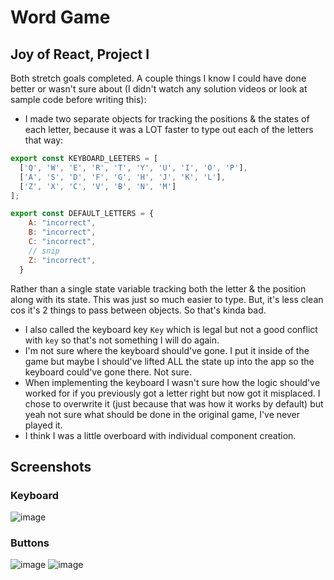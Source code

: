 # Word Game

## Joy of React, Project I

Both stretch goals completed. A couple things I know I could have done better or wasn't sure about (I didn't watch any solution videos or look at sample code before writing this):

- I made two separate objects for tracking the positions & the states of each letter, because it was a LOT faster to type out each of the letters that way:

```js
export const KEYBOARD_LEETERS = [
  ['Q', 'W', 'E', 'R', 'T', 'Y', 'U', 'I', 'O', 'P'],
  ['A', 'S', 'D', 'F', 'G', 'H', 'J', 'K', 'L'],
  ['Z', 'X', 'C', 'V', 'B', 'N', 'M']
];

export const DEFAULT_LETTERS = {
    A: "incorrect",
    B: "incorrect",
    C: "incorrect",
    // snip
    Z: "incorrect",
  }
  ```
  
  Rather than a single state variable tracking both the letter & the position along with its state. This was just so much easier to type. But, it's less clean cos it's 2 things to pass between objects. So that's kinda bad.
  
- I also called the keyboard key `Key` which is legal but not a good conflict with `key` so that's not something I will do again.
- I'm not sure where the keyboard should've gone. I put it inside of the game but maybe I should've lifted ALL the state up into the app so the keyboard could've gone there. Not sure.
- When implementing the keyboard I wasn't sure how the logic should've worked for if you previously got a letter right but now got it misplaced. I chose to overwrite it (just because that was how it works by default) but yeah not sure what should be done in the original game, I've never played it.
- I think I was a little overboard with individual component creation.

## Screenshots

### Keyboard

![image](https://user-images.githubusercontent.com/18037011/215325797-78b77f97-c0f9-4707-adae-c3d0033c37aa.png)

### Buttons
![image](https://user-images.githubusercontent.com/18037011/215329798-978eef9d-7d53-42e6-956d-75b439e601a8.png)
![image](https://user-images.githubusercontent.com/18037011/215329835-89f478b2-4a41-481c-84b6-00915dbb2559.png)
